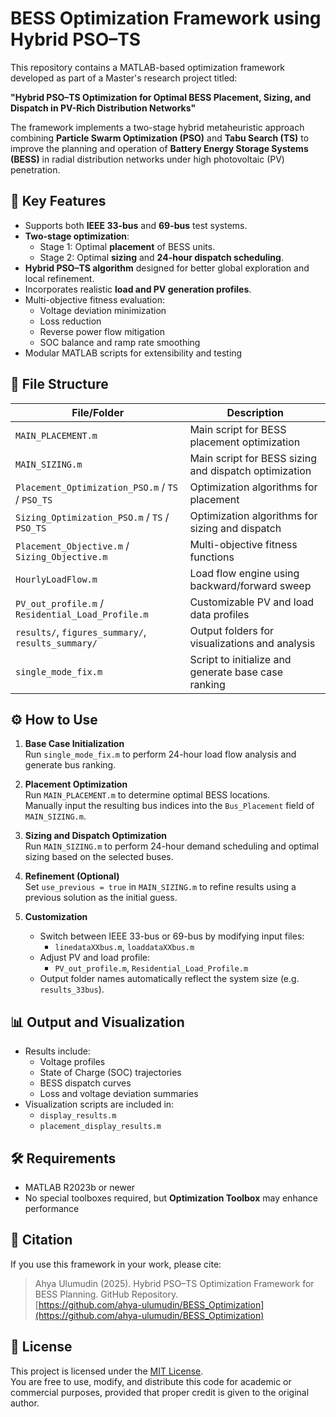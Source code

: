 # BESS Optimization Framework using Hybrid PSO–TS

This repository contains a MATLAB-based optimization framework developed as part of a Master's research project titled:

**"Hybrid PSO–TS Optimization for Optimal BESS Placement, Sizing, and Dispatch in PV-Rich Distribution Networks"**

The framework implements a two-stage hybrid metaheuristic approach combining **Particle Swarm Optimization (PSO)** and **Tabu Search (TS)** to improve the planning and operation of **Battery Energy Storage Systems (BESS)** in radial distribution networks under high photovoltaic (PV) penetration.

## 🌟 Key Features
- Supports both **IEEE 33-bus** and **69-bus** test systems.
- **Two-stage optimization**:
  - Stage 1: Optimal **placement** of BESS units.
  - Stage 2: Optimal **sizing** and **24-hour dispatch scheduling**.
- **Hybrid PSO–TS algorithm** designed for better global exploration and local refinement.
- Incorporates realistic **load and PV generation profiles**.
- Multi-objective fitness evaluation:
  - Voltage deviation minimization
  - Loss reduction
  - Reverse power flow mitigation
  - SOC balance and ramp rate smoothing
- Modular MATLAB scripts for extensibility and testing

## 📁 File Structure

| File/Folder | Description |
|-------------|-------------|
| `MAIN_PLACEMENT.m` | Main script for BESS placement optimization |
| `MAIN_SIZING.m` | Main script for BESS sizing and dispatch optimization |
| `Placement_Optimization_PSO.m` / `TS` / `PSO_TS` | Optimization algorithms for placement |
| `Sizing_Optimization_PSO.m` / `TS` / `PSO_TS` | Optimization algorithms for sizing and dispatch |
| `Placement_Objective.m` / `Sizing_Objective.m` | Multi-objective fitness functions |
| `HourlyLoadFlow.m` | Load flow engine using backward/forward sweep |
| `PV_out_profile.m` / `Residential_Load_Profile.m` | Customizable PV and load data profiles |
| `results/`, `figures_summary/`, `results_summary/` | Output folders for visualizations and analysis |
| `single_mode_fix.m` | Script to initialize and generate base case ranking |

## ⚙️ How to Use

1. **Base Case Initialization**  
   Run `single_mode_fix.m` to perform 24-hour load flow analysis and generate bus ranking.

2. **Placement Optimization**  
   Run `MAIN_PLACEMENT.m` to determine optimal BESS locations.  
   Manually input the resulting bus indices into the `Bus_Placement` field of `MAIN_SIZING.m`.

3. **Sizing and Dispatch Optimization**  
   Run `MAIN_SIZING.m` to perform 24-hour demand scheduling and optimal sizing based on the selected buses.

4. **Refinement (Optional)**  
   Set `use_previous = true` in `MAIN_SIZING.m` to refine results using a previous solution as the initial guess.

5. **Customization**  
   - Switch between IEEE 33-bus or 69-bus by modifying input files:
     - `linedataXXbus.m`, `loaddataXXbus.m`
   - Adjust PV and load profile:
     - `PV_out_profile.m`, `Residential_Load_Profile.m`
   - Output folder names automatically reflect the system size (e.g. `results_33bus`).

## 📊 Output and Visualization

- Results include:
  - Voltage profiles
  - State of Charge (SOC) trajectories
  - BESS dispatch curves
  - Loss and voltage deviation summaries
- Visualization scripts are included in:
  - `display_results.m`
  - `placement_display_results.m`

## 🛠 Requirements
- MATLAB R2023b or newer
- No special toolboxes required, but **Optimization Toolbox** may enhance performance

## 📖 Citation

If you use this framework in your work, please cite:

> Ahya Ulumudin (2025). Hybrid PSO–TS Optimization Framework for BESS Planning. GitHub Repository.  
> [https://github.com/ahya-ulumudin/BESS_Optimization](https://github.com/ahya-ulumudin/BESS_Optimization)

## 📝 License

This project is licensed under the [MIT License](LICENSE).  
You are free to use, modify, and distribute this code for academic or commercial purposes, provided that proper credit is given to the original author.
